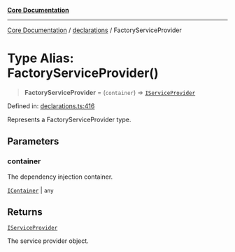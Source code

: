 [**Core Documentation**](../../README.md)

***

[Core Documentation](../../README.md) / [declarations](../README.md) / FactoryServiceProvider

# Type Alias: FactoryServiceProvider()

> **FactoryServiceProvider** = (`container`) => [`IServiceProvider`](../interfaces/IServiceProvider.md)

Defined in: [declarations.ts:416](https://github.com/stonemjs/core/blob/65c9e07f9d264b07f6e4091fcc29046b5ca8ea45/src/declarations.ts#L416)

Represents a FactoryServiceProvider type.

## Parameters

### container

The dependency injection container.

[`IContainer`](IContainer.md) | `any`

## Returns

[`IServiceProvider`](../interfaces/IServiceProvider.md)

The service provider object.
